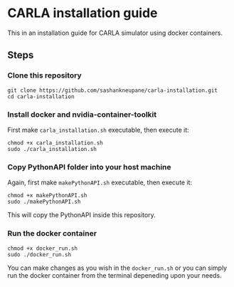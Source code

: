 # CARLA installation guide

This in an installation guide for CARLA simulator using docker containers.

## Steps

### Clone this repository

```
git clone https://github.com/sashankneupane/carla-installation.git
cd carla-installation
```

### Install docker and nvidia-container-toolkit
First make `carla_installation.sh` executable, then execute it:
```
chmod +x carla_installation.sh
sudo ./carla_installation.sh
```

### Copy PythonAPI folder into your host machine
Again, first make `makePythonAPI.sh` executable, then execute it:
```
chmod +x makePythonAPI.sh
sudo ./makePythonAPI.sh
```
This will copy the PythonAPI inside this repository.

### Run the docker container
```
chmod +x docker_run.sh
sudo ./docker_run.sh
```
You can make changes as you wish in the `docker_run.sh` or you can simply run the docker container from the terminal depeneding upon your needs.
